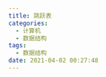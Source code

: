 ```yaml
---
title: 跳跃表
categories:
  - 计算机
  - 数据结构
tags:
  - 数据结构
date: 2021-04-02 00:27:48
---
```



<!--more-->